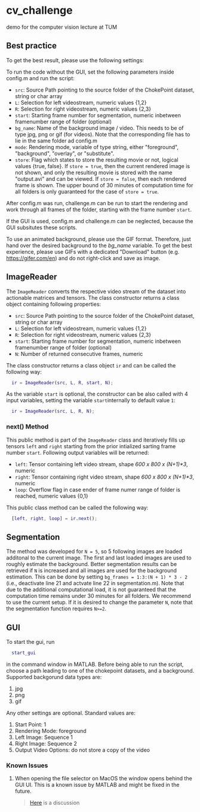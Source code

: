 # cv_challenge
demo for the computer vision lecture at TUM

## Best practice
To get the best result, please use the following settings:

To run the code without the GUI, set the following parameters inside config.m and run the script:
- `src`: Source Path pointing to the source folder of the ChokePoint dataset, string or char array
- `L`: Selection for left videostream, numeric values {1,2}
- `R`: Selection for right videostream, numeric values {2,3}
- `start`: Starting frame number for segmentation, numeric inbetween framenumber range of folder (optional)
- `bg_name`: Name of the background image / video. This needs to be of type jpg, png or gif (for videos). Note that the corresponding file has to lie in the same folder ad config.m
- `mode`: Rendering mode, variable of type string, either "foreground", "background", "overlay", or "substitute".
- `store`: Flag which states to store the resulting movie or not, logical values {true, false}. If `store = true`, then the current rendered image is not shown, and only the resulting movie is stored  with the name "output.avi" and can be viewed. If `store = false`, then each rendered frame is shown. The upper bound of 30 minutes of computation time for all folders is only guaranteed for the case of `store = true`.

After config.m was run, challenge.m can be run to start the rendering and work through all frames of the folder, starting with the frame number `start`.

If the GUI is used, config.m and challenge.m can be neglected, because the GUI subsitutes these scripts.

To use an animated background, please use the GIF format.
Therefore, just hand over the desired background to the *bg_name* variable.
To get the best experience, please use GIFs with a dedicated "Download" button (e.g. https://gifer.com/en) and do not right-click and save as image.

## ImageReader

The `ImageReader` converts the respective video stream of the dataset into actionable matrices and tensors. The class constructor returns a class object containing following properties:
- `src`: Source Path pointing to the source folder of the ChokePoint dataset, string or char array
- `L`: Selection for left videostream, numeric values {1,2}
- `R`: Selection for right videostream, numeric values {2,3}
- `start`: Starting frame number for segmentation, numeric inbetween framenumber range of folder (optional)
- `N`: Number of returned consecutive frames, numeric

The class constructor returns a class object `ir` and can be called the following way:

```matlab
  ir = ImageReader(src, L, R, start, N);
```

As the variable `start` is optional, the constructor can be also called with 4 input variables, setting the variable `start`internally to default value `1`:

```matlab
  ir = ImageReader(src, L, R, N);
```

### next() Method

This public method is part of the `ImageReader` class and iteratively fills up tensors `left` and `right` starting from the prior intialized sarting frame number `start`. Following output variables will be returned: 
- `left`: Tensor containing left video stream, shape _600 x 800 x (N+1)*3_, numeric
- `right`: Tensor containing right video stream, shape _600 x 800 x (N+1)*3_, numeric
- `loop`: Overflow flag in case ender of frame numer range of folder is reached, numeric values {0,1} 

This public class method can be called the following way:

```matlab
  [left, right, loop] = ir.next();
```
## Segmentation
The method was developed for `N = 5`, so 5 following images are loaded additonal to the current image. The first and last loaded images are used to roughly estimate the background. Better segmentation results can be retrieved if `N` is increased and all images are used for the background estimation. This can be done by setting `bg_frames = 1:3:(N + 1) * 3 - 2` (i.e., deactivate line 21 and actvate line 22 in segmentation.m). Note that due to the additional computational load, it is not guaranteed that the computation time remains under 30 minutes for all folders. We recommend to use the current setup. If it is desired to change the parameter `N`, note that the segmentation function requires `N>=2`.

## GUI
To start the gui, run
```matlab
  start_gui
```
in the command window in MATLAB. Before being able to run the script, choose a path leading to one of the chokepoint datasets, and a background.
Supported backgorund data types are:
1. jpg
2. png
3. gif

Any other settings are optional. Standard values are:
1. Start Point: 1
2. Rendering Mode: foreground
3. Left Image: Sequence 1
4. Right Image: Sequence 2
5. Output Video Options: do not store a copy of the video

### Known Issues
1. When opening the file selector on MacOS the window opens behind the GUI UI. This is a known issue by MATLAB and might be fixed in the future.
   > [Here](https://de.mathworks.com/matlabcentral/answers/518793-how-to-make-uigetfile-window-pops-up-in-front-of-my-app-designed-in-appdesigner) is a discussion
